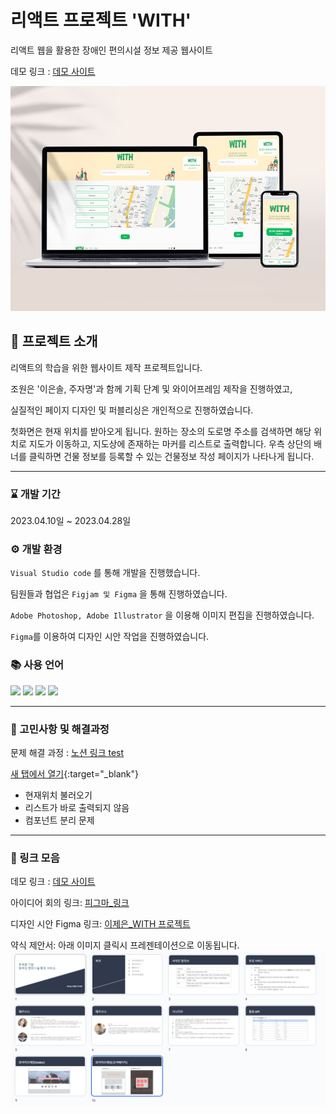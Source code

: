 # 리액트 프로젝트 'WITH'

리액트 웹을 활용한 장애인 편의시설 정보 제공 웹사이트

데모 링크 : <a href='https://jeeun99.github.io/project04_with/' target="_blank">데모 사이트</a>

<img src='https://github.com/jeeun99/project04_with/blob/master/public/gitImg/mockup.jpg?raw=true' alt='demo' >

## 🙋 프로젝트 소개

리액트의 학습을 위한 웹사이트 제작 프로젝트입니다.

조원은 '이은솔, 주자명'과 함께 기획 단계 및 와이어프레임 제작을 진행하였고,

실질적인 페이지 디자인 및 퍼블리싱은 개인적으로 진행하였습니다.

첫화면은 현재 위치를 받아오게 됩니다.
원하는 장소의 도로명 주소를 검색하면 해당 위치로 지도가 이동하고, 지도상에 존재하는 마커를 리스트로 출력합니다. 우측 상단의 배너를 클릭하면
건물 정보를 등록할 수 있는 건물정보 작성 페이지가 나타나게 됩니다.

---

### ⌛ 개발 기간

2023.04.10일 ~ 2023.04.28일

### ⚙ 개발 환경

`Visual Studio code` 를 통해 개발을 진행했습니다.

팀원들과 협업은 `Figjam 및 Figma` 을 통해 진행하였습니다.

`Adobe Photoshop, Adobe Illustrator` 을 이용해 이미지 편집을 진행하였습니다.

`Figma`를 이용하여 디자인 시안 작업을 진행하였습니다.

### 📚 사용 언어

<img src="https://img.shields.io/badge/react-61DAFB?style=flat&logo=react&logoColor=black"> 
<img src="https://img.shields.io/badge/HTML5-E34F26?style=flat&logo=HTML5&logoColor=white"/>
<img src="https://img.shields.io/badge/CSS3-1572B6?style=flat&logo=CSS3&logoColor=white"/>
<img src="https://img.shields.io/badge/JavaScript-F7DF1E?style=flat&logo=JavaScript&logoColor=black"/>

---

### 💬 고민사항 및 해결과정

문제 해결 과정 : <a href='https://jeeun.notion.site/aa3f685b4815413eb02c00e579937b8f' target="_blank">노션 링크 test</a>

[새 탭에서 열기](https://jeeun.notion.site/aa3f685b4815413eb02c00e579937b8f){:target="_blank"}

- 현재위치 불러오기
- 리스트가 바로 출력되지 않음
- 컴포넌트 분리 문제

---

### 🔗 링크 모음

데모 링크 : <a href='https://jeeun99.github.io/project04_with/' target="_blank">데모 사이트</a>

아이디어 회의 링크: [피그마\_링크](https://www.figma.com/file/lM2WAmN1Croj1Mgg4UJThD/%EB%A6%AC%EC%95%A1%ED%8A%B8-%ED%94%84%EB%A1%9C%EC%A0%9D%ED%8A%B8?type=design&node-id=0%3A1&t=3VcM0yk0C8ekw9ls-1)

디자인 시안 Figma 링크: <a href='https://www.figma.com/file/w8a1kSGVFZEJynKE28h9yw/%EC%9D%B4%EC%A0%9C%EC%9D%80_4%EC%B0%A8WITH?type=design&t=xpnmkxKWJKrpX6ob-1' target="_blank">이제은_WITH 프로젝트</a>


약식 제안서: 아래 이미지 클릭시 프레젠테이션으로 이동됩니다.
<a href='https://docs.google.com/presentation/d/1JiNj07hzN6ivzxfYDK2Apg6LLu6c_szPmdm4r_lOV0M/edit?usp=sharing' target="_blank">
<img src='https://github.com/jeeun99/project04_with/blob/master/public/gitImg/pptImg.PNG?raw=true' alt='pptimg'>
</a>
